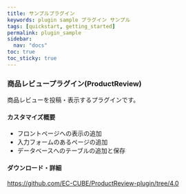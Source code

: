 ```yaml
---
title: サンプルプラグイン
keywords: plugin sample プラグイン サンプル
tags: [quickstart, getting_started]
permalink: plugin_sample
sidebar:
  nav: "docs"
toc: true
toc_sticky: true
---
```


### 商品レビュープラグイン(ProductReview)

商品レビューを投稿・表示するプラグインです。

#### カスタマイズ概要

- フロントページへの表示の追加
- 入力フォームのあるページの追加
- データベースへのテーブルの追加と保存

#### ダウンロード・詳細

https://github.com/EC-CUBE/ProductReview-plugin/tree/4.0
